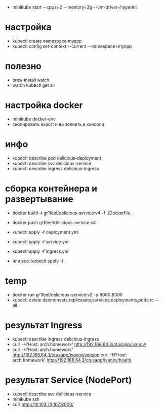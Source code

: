 
- minikube start --cpus=2 --memory=2g --vm-driver=hyperkit

# настройка
- kubectl create namespace myapp
- kubectl config set-context --current --namespace=myapp

# полезно
- brew install watch
- watch kubectl get all

# настройка docker 
- minikube docker-env
- скопировать export и выполнить в консоли

# инфо
- kubectl describe pod delicious-deployment
- kubectl describe svc delicious-service
- kubectl describe ingress delicious-ingress

# сборка контейнера и развертывание 
- docker build -t gr1feel/delicious-service:v4 -f ./Dockerfile .
- docker push gr1feel/delicious-service:v4

- kubectl apply -f deployment.yml
- kubectl apply -f service.yml
- kubectl apply -f ingress.yml
- или все: kubectl apply -f .

# temp
- docker run gr1feel/delicious-service:v2 -p 8000:8000
- kubectl delete daemonsets,replicasets,services,deployments,pods,rc --all


# результат Ingress
- kubectl describe ingress delicious-ingress
- curl -H'Host: arch.homework' http://192.168.64.3/otusapp/ivanov/
- curl -H'Host: arch.homework' http://192.168.64.3/otusapp/ivanov/version
curl -H'Host: arch.homework' http://192.168.64.3/otusapp/ivanov/health

# результат Service (NodePort)
- kubectl describe svc delicious-service
- minikube ssh
- curl http://10.103.73.107:8000/